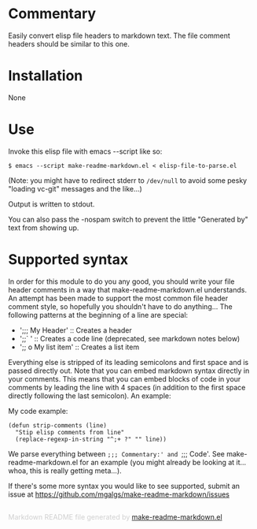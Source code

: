 Commentary
==========

Easily convert elisp file headers to markdown text. The file
comment headers should be similar to this one.

Installation
============

None

Use
===

Invoke this elisp file with emacs --script like so:

    $ emacs --script make-readme-markdown.el < elisp-file-to-parse.el

(Note: you might have to redirect stderr to `/dev/null` to avoid
some pesky "loading vc-git" messages and the like...)

Output is written to stdout.

You can also pass the -nospam switch to prevent the little
"Generated by" text from showing up.

Supported syntax
================

In order for this module to do you any good, you should write your
file header comments in a way that make-readme-markdown.el
understands. An attempt has been made to support the most common
file header comment style, so hopefully you shouldn't have to do
anything... The following patterns at the beginning of a line are
special:

* ';;; My Header' :: Creates a header
* ';;` ' :: Creates a code line (deprecated, see markdown notes below)
* ';; o My list item' :: Creates a list item

Everything else is stripped of its leading semicolons and first
space and is passed directly out. Note that you can embed markdown
syntax directly in your comments. This means that you can embed
blocks of code in your comments by leading the line with 4 spaces
(in addition to the first space directly following the last
semicolon). An example:

My code example:

    (defun strip-comments (line)
      "Stip elisp comments from line"
      (replace-regexp-in-string "^;+ ?" "" line))

We parse everything between `;;; Commentary:' and `;;; Code'. See
make-readme-markdown.el for an example (you might already be
looking at it... whoa, this is really getting meta...).

If there's some more syntax you would like to see supported, submit
an issue at https://github.com/mgalgs/make-readme-markdown/issues

<div style="padding-top:15px;color: #d0d0d0;">
Markdown README file generated by
<a href="https://github.com/mgalgs/make-readme-markdown">make-readme-markdown.el</a>
</div>

